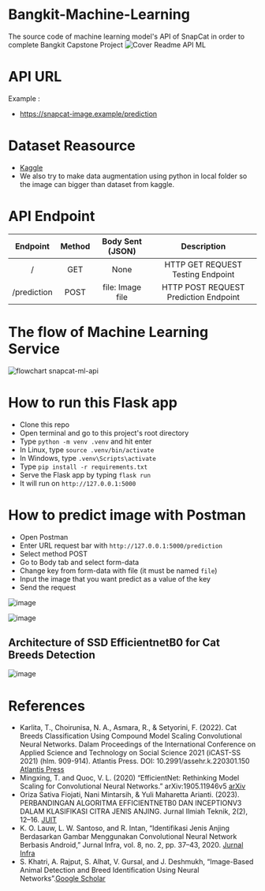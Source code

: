 # Bangkit-Machine-Learning

The source code of machine learning model's API of SnapCat in order to complete Bangkit Capstone Project
![Cover Readme API ML](https://github.com/alfarissss/snapcat-ml-api/assets/134893804/b0365706-085e-4098-9b39-ce65332caca0)


# API URL
Example :
- https://snapcat-image.example/prediction

# Dataset Reasource
- [Kaggle](https://www.kaggle.com/datasets/shawngano/gano-cat-breed-image-collection/data)
- We also try to make data augmentation using python in local folder so the image can bigger than dataset from kaggle.

# API Endpoint
|   Endpoint   |   Method  | Body Sent (JSON) |                    Description                     |
|   :------:   | :-------: | :--------------: | :------------------------------------------------: |
|      /       |    GET    |       None       |          HTTP GET REQUEST Testing Endpoint         |
| /prediction  |    POST   | file: Image file |        HTTP POST REQUEST Prediction Endpoint       |


# The flow of Machine Learning Service
![flowchart snapcat-ml-api](https://github.com/alfarissss/snapcat-ml-api/assets/134893804/199f4181-bcef-4ea2-80c0-bfcd931fd95c)


# How to run this Flask app
- Clone this repo
- Open terminal and go to this project's root directory
- Type `python -m venv .venv` and hit enter
- In Linux, type `source .venv/bin/activate`
- In Windows, type `.venv\Scripts\activate`
- Type `pip install -r requirements.txt`
- Serve the Flask app by typing `flask run`
- It will run on `http://127.0.0.1:5000`

# How to predict image with Postman
- Open Postman
- Enter URL request bar with `http://127.0.0.1:5000/prediction`
- Select method POST
- Go to Body tab and select form-data
- Change key from form-data with file (it must be named `file`)
- Input the image that you want predict as a value of the key
- Send the request

![image](https://github.com/alfarissss/snapcat-ml-api/assets/134893804/8d790a17-5cdb-4d8f-bac5-4daced1b1789)

![image](https://github.com/alfarissss/snapcat-ml-api/assets/134893804/6f84e930-2fe6-4d19-a08e-b977ed5e5096)


## Architecture of SSD EfficientnetB0 for Cat Breeds Detection
![image](https://github.com/alfarissss/snapcat-ml-api/assets/134893804/3a9aefe9-ee82-4caf-a8eb-7bcd8c1bc3f1)


# References
- Karlita, T., Choirunisa, N. A., Asmara, R., & Setyorini, F. (2022). Cat Breeds Classification Using Compound Model Scaling Convolutional Neural Networks. Dalam Proceedings of the International Conference on Applied Science and Technology on Social Science 2021 (iCAST-SS 2021) (hlm. 909-914). Atlantis Press. DOI: 10.2991/assehr.k.220301.150 [Atlantis Press](https://www.atlantis-press.com/proceedings/icast-ss-21/125971139)
- Mingxing, T. and Quoc, V. L. (2020) “EfficientNet: Rethinking Model Scaling for Convolutional Neural Networks.” arXiv:1905.11946v5 [arXiv](arXiv:1905.11946v5)
- Oriza Sativa Fiojati, Nani Mintarsih, & Yuli Maharetta Arianti. (2023). PERBANDINGAN ALGORITMA EFFICIENTNETB0 DAN INCEPTIONV3 DALAM KLASIFIKASI CITRA JENIS ANJING. Jurnal Ilmiah Teknik, 2(2), 12–16. [JUIT](https://doi.org/10.56127/juit.v2i2.677)
- K. O. Lauw, L. W. Santoso, and R. Intan, “Identifikasi Jenis Anjing Berdasarkan Gambar Menggunakan Convolutional Neural Network Berbasis Android,” Jurnal Infra, vol. 8, no. 2, pp. 37–43, 2020. [Jurnal Infra](http://publication.petra.ac.id/index.php/teknik-informatika/article/view/10496)
- S. Khatri, A. Rajput, S. Alhat, V. Gursal, and J. Deshmukh, “Image-Based Animal Detection and Breed Identification Using Neural Networks”.[Google Scholar](https://scholar.archive.org/work/3chjbze37bebrgiub3yrn2clmq/access/wayback/http://jst.org.in/wp-content/uploads/2020/09/16.-Image-Based-Animal-Detection-and-Breed-Identification-Using-Neural-Networks.pdf)
